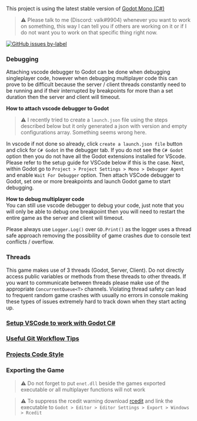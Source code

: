 This project is using the latest stable version of [Godot Mono (C#)](https://godotengine.org/download)  

> ⚠️ Please talk to me (Discord: valk#9904) whenever you want to work on something, this way I can tell you if others are working on it or if I do not want you to work on that specific thing right now.

[![GitHub issues by-label](https://img.shields.io/github/issues/Valks-Games/sankari/coding?color=black)](https://github.com/Valks-Games/sankari/issues?q=is%3Aissue+is%3Aopen+label%3Acoding)

### Debugging
Attaching vscode debugger to Godot can be done when debugging singleplayer code, however when debugging multiplayer code this can prove to be difficult because the server / client threads constantly need to be running and if their interrupted by breakpoints for more than a set duration then the server and client will timeout.

**How to attach vscode debugger to Godot**  
> ⚠️ I recently tried to create a `launch.json` file using the steps described below but it only generated a json with version and empty configurations array. Something seems wrong here.

In vscode if not done so already, click `create a launch.json file` button and click for `C# Godot` in the debugger tab. If you do not see the `C# Godot` option then you do not have all the Godot extensions installed for VScode. Please refer to the setup guide for VSCode below if this is the case. Next, within Godot go to `Project > Project Settings > Mono > Debugger Agent` and enable `Wait For Debugger` option. Then attach VSCode debugger to Godot, set one or more breakpoints and launch Godot game to start debugging.

**How to debug multiplayer code**  
You can still use vscode debugger to debug your code, just note that you will only be able to debug one breakpoint then you will need to restart the entire game as the server and client will timeout.

Please always use `Logger.Log()` over `GD.Print()` as the logger uses a thread safe approach removing the possibility of game crashes due to console text conflicts / overflow.

### Threads
This game makes use of 3 threads (Godot, Server, Client). Do not directly access public variables or methods from these threads to other threads. If you want to communicate between threads please make use of the appropriate `ConcurrentQueue<T>` channels. Violating thread safety can lead to frequent random game crashes with usually no errors in console making these types of issues extremely hard to track down when they start acting up.

### [Setup VSCode to work with Godot C#](https://github.com/Valks-Games/sankari/blob/main/.github/SETUP_VSCODE.md)

### [Useful Git Workflow Tips](https://github.com/Valks-Games/sankari/blob/main/.github/SETUP_GITHUB_FORK.md)

### [Projects Code Style](https://github.com/GodotModules/GodotModulesCSharp/blob/main/.github/FORMATTING_GUIDELINES.md)

### Exporting the Game
> ⚠️ Do not forget to put `enet.dll` beside the games exported executable or all multiplayer functions will not work

> ⚠️ To suppress the rcedit warning download [rcedit](https://github.com/electron/rcedit/releases) and link the executable to `Godot > Editor > Editor Settings > Export > Windows > Rcedit`
